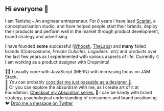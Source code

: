 ## Hi everyone 👋

I am Tanishq – An engineer entrepreneur. For 8 years I have lead [Scarlet](https://bescarlet.com), a conceptualisation studio, and have helped people start their brands, deploy their products and perform well in the market through product development, brand strategy and advertising.

I have founded **some** successful ([Whoosh](https://wearwhoosh.com), [TheLabs](https://thelabs.in)) and **many** failed brands _(Codecostume, Private Cubicles, Logodeer.. etc)_ and products over the last few years as I experimented with various aspects of life. Currently ⏱ I am working as a product designer with Dropmints!

👨‍💻 I usually code with JavaScript (MERN) with increasing focus on JAM Stack.  
🕺 You can probably [consider me just passable as a designer 🤭](https://www.behance.net/tanishqsh).  
🎨 Or you can explore the absurdism with me, as I create art of it at Foundation. [Checkout my Absurdism series.](https://foundation.app/@tanishq)
🧠 I can be handy with brand strategy, psychological understanding of consumers and brand positioning.  
🐦 [Drop me a message on Twitter](https://twitter.com/tanishqxyz)
